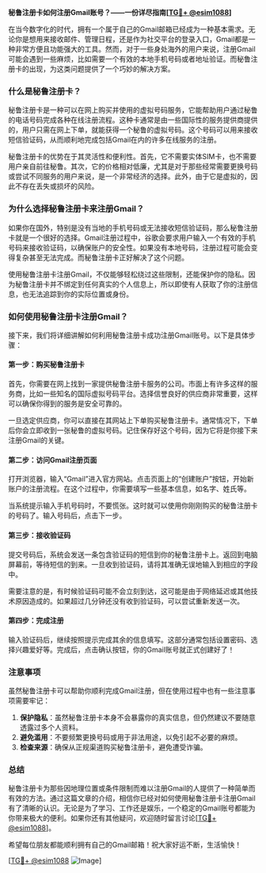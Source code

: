 **秘鲁注册卡如何注册Gmail账号？——一份详尽指南[[TG💪+ @esim1088](https://t.me/s/esim1088)]**

在当今数字化的时代，拥有一个属于自己的Gmail邮箱已经成为一种基本需求。无论你是想用来接收邮件、管理日程，还是作为社交平台的登录入口，Gmail都是一种非常方便且功能强大的工具。然而，对于一些身处海外的用户来说，注册Gmail可能会遇到一些麻烦，比如需要一个有效的本地手机号码或者地址验证。而秘鲁注册卡的出现，为这类问题提供了一个巧妙的解决方案。

### 什么是秘鲁注册卡？

秘鲁注册卡是一种可以在网上购买并使用的虚拟号码服务，它能帮助用户通过秘鲁的电话号码完成各种在线注册流程。这种卡通常是由一些国际性的服务提供商提供的，用户只需在网上下单，就能获得一个秘鲁的虚拟号码。这个号码可以用来接收短信验证码，从而顺利地完成包括Gmail在内的许多在线服务的注册。

秘鲁注册卡的优势在于其灵活性和便利性。首先，它不需要实体SIM卡，也不需要用户亲自前往秘鲁。其次，它的价格相对低廉，尤其是对于那些经常需要更换号码或尝试不同服务的用户来说，是一个非常经济的选择。此外，由于它是虚拟的，因此不存在丢失或损坏的风险。

### 为什么选择秘鲁注册卡来注册Gmail？

如果你在国外，特别是没有当地的手机号码或无法接收短信验证码，那么秘鲁注册卡就是一个很好的选择。Gmail注册过程中，谷歌会要求用户输入一个有效的手机号码来接收验证码，以确保账户的安全性。如果没有本地号码，注册过程可能会变得复杂甚至无法完成。而秘鲁注册卡正好解决了这个问题。

使用秘鲁注册卡注册Gmail，不仅能够轻松绕过这些限制，还能保护你的隐私。因为秘鲁注册卡并不绑定到任何真实的个人信息上，所以即使有人获取了你的注册信息，也无法追踪到你的实际位置或身份。

### 如何使用秘鲁注册卡注册Gmail？

接下来，我们将详细讲解如何利用秘鲁注册卡成功注册Gmail账号。以下是具体步骤：

#### 第一步：购买秘鲁注册卡

首先，你需要在网上找到一家提供秘鲁注册卡服务的公司。市面上有许多这样的服务商，比如一些知名的国际虚拟号码平台。选择信誉良好的供应商非常重要，这样可以确保你得到的服务是安全可靠的。

一旦选定供应商，你可以直接在其网站上下单购买秘鲁注册卡。通常情况下，下单后你会立即收到一张秘鲁的虚拟号码。记住保存好这个号码，因为它将是你接下来注册Gmail的关键。

#### 第二步：访问Gmail注册页面

打开浏览器，输入“Gmail”进入官方网站。点击页面上的“创建账户”按钮，开始新账户的注册流程。在这个过程中，你需要填写一些基本信息，如名字、姓氏等。

当系统提示输入手机号码时，不要慌张。这时就可以使用你刚刚购买的秘鲁注册卡的号码了。输入号码后，点击下一步。

#### 第三步：接收验证码

提交号码后，系统会发送一条包含验证码的短信到你的秘鲁注册卡上。返回到电脑屏幕前，等待短信的到来。一旦收到验证码，请将其准确无误地输入到相应的字段中。

需要注意的是，有时候验证码可能不会立刻到达，这可能是由于网络延迟或其他技术原因造成的。如果超过几分钟还没有收到验证码，可以尝试重新发送一次。

#### 第四步：完成注册

输入验证码后，继续按照提示完成其余的信息填写。这部分通常包括设置密码、选择兴趣爱好等。完成后，点击确认按钮，你的Gmail账号就正式创建好了！

### 注意事项

虽然秘鲁注册卡可以帮助你顺利完成Gmail注册，但在使用过程中也有一些注意事项需要牢记：

1. **保护隐私**：虽然秘鲁注册卡本身不会暴露你的真实信息，但仍然建议不要随意透露过多个人资料。
2. **避免滥用**：不要频繁更换号码或用于非法用途，以免引起不必要的麻烦。
3. **检查来源**：确保从正规渠道购买秘鲁注册卡，避免遭受诈骗。

### 总结

秘鲁注册卡为那些因地理位置或条件限制而难以注册Gmail的人提供了一种简单而有效的方法。通过这篇文章的介绍，相信你已经对如何使用秘鲁注册卡注册Gmail有了清晰的认识。无论是为了学习、工作还是娱乐，一个稳定的Gmail账号都能为你带来极大的便利。如果你还有其他疑问，欢迎随时留言讨论[[TG💪+ @esim1088](https://t.me/s/esim1088)]。

希望每位朋友都能顺利拥有自己的Gmail邮箱！祝大家好运不断，生活愉快！

[[TG💪+ @esim1088](https://t.me/s/esim1088) ![Image](https://i.postimg.cc/4NQfJmqS/Snipaste-2025-05-13-00-14-12.png)]